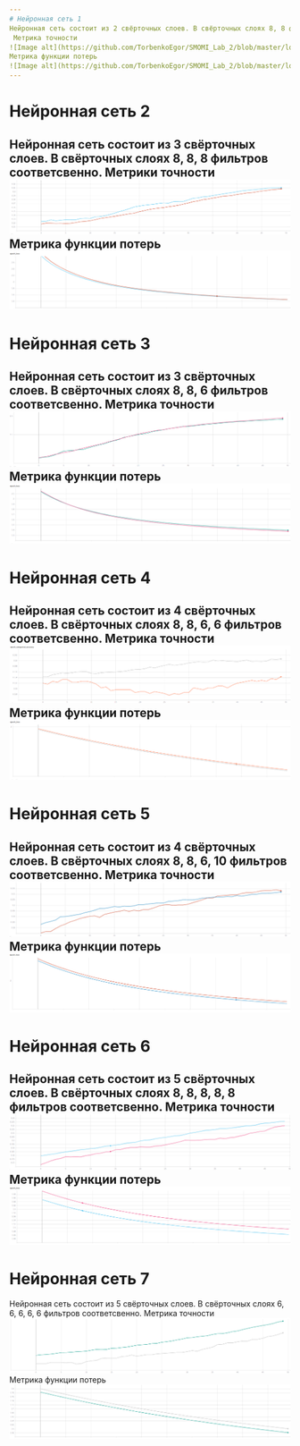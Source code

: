 ```yaml
---
# Нейронная сеть 1
Нейронная сеть состоит из 2 свёрточных слоев. В свёрточных слоях 8, 8 фильтров соответсвенно.
 Метрика точности
![Image alt](https://github.com/TorbenkoEgor/SMOMI_Lab_2/blob/master/logs/NN1-A-88.png)
Метрика функции потерь
![Image alt](https://github.com/TorbenkoEgor/SMOMI_Lab_2/blob/master/logs/NN1-L-88.png)
---
```

# Нейронная сеть 2
Нейронная сеть состоит из 3 свёрточных слоев. В свёрточных слоях 8, 8, 8 фильтров соответсвенно.
Метрики точности
![Image alt](https://github.com/TorbenkoEgor/SMOMI_Lab_2/blob/master/logs/NN2-A-888.png)
Метрика функции потерь
![Image alt](https://github.com/TorbenkoEgor/SMOMI_Lab_2/blob/master/logs/NN2-L-888.png)
---
# Нейронная сеть 3
Нейронная сеть состоит из 3 свёрточных слоев. В свёрточных слоях 8, 8, 6 фильтров соответсвенно.
Метрика точности
![Image alt](https://github.com/TorbenkoEgor/SMOMI_Lab_2/blob/master/logs/NN3-A-886.png)
Метрика функции потерь
![Image alt](https://github.com/TorbenkoEgor/SMOMI_Lab_2/blob/master/logs/NN3-L-886.png)
---
# Нейронная сеть 4
Нейронная сеть состоит из 4 свёрточных слоев. В свёрточных слоях 8, 8, 6, 6 фильтров соответсвенно.
Метрика точности
![Image alt](https://github.com/TorbenkoEgor/SMOMI_Lab_2/blob/master/logs/NN4-A-8866.png)
Метрика функции потерь
![Image alt](https://github.com/TorbenkoEgor/SMOMI_Lab_2/blob/master/logs/NN4-L-8866.png)
---
# Нейронная сеть 5
Нейронная сеть состоит из 4 свёрточных слоев. В свёрточных слоях 8, 8, 6, 10 фильтров соответсвенно.
Метрика точности
![Image alt](https://github.com/TorbenkoEgor/SMOMI_Lab_2/blob/master/logs/NN5-A-88610.png)
Метрика функции потерь
![Image alt](https://github.com/TorbenkoEgor/SMOMI_Lab_2/blob/master/logs/NN5-L-88610.png)
---
# Нейронная сеть 6
Нейронная сеть состоит из 5 свёрточных слоев. В свёрточных слоях 8, 8, 8, 8, 8 фильтров соответсвенно.
Метрика точности
![Image alt](https://github.com/TorbenkoEgor/SMOMI_Lab_2/blob/master/logs/NN6-A-88888.png)
Метрика функции потерь
![Image alt](https://github.com/TorbenkoEgor/SMOMI_Lab_2/blob/master/logs/NN6-L-88888.png)
---
# Нейронная сеть 7
Нейронная сеть состоит из 5 свёрточных слоев. В свёрточных слоях 6, 6, 6, 6, 6 фильтров соответсвенно.
Метрика точности
![Image alt](https://github.com/TorbenkoEgor/SMOMI_Lab_2/blob/master/logs/NN7-A-66666.png)
Метрика функции потерь
![Image alt](https://github.com/TorbenkoEgor/SMOMI_Lab_2/blob/master/logs/NN7-L-66666.png)
